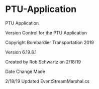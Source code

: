 # PTU-Application
PTU Application

Version Control for the PTU Application

Copyright Bombardier Transportation 2019

Version 6.19.8.1

Created by Rob Schwartz on  2/18/19

Date				Change Made

2/18/19				Updated EventStreamMarshal.cs


